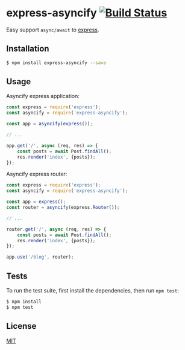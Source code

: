 # express-asyncify [![Build Status](https://travis-ci.org/pkolt/express-asyncify.svg?branch=master)](https://travis-ci.org/pkolt/express-asyncify)

Easy support `async/await` to [express](http://expressjs.com/).

## Installation

```bash
$ npm install express-asyncify --save
```

## Usage

Asyncify express application:

```javascript
const express = require('express');
const asyncify = require('express-asyncify');

const app = asyncify(express());

// ...

app.get('/', async (req, res) => {
    const posts = await Post.findAll();
    res.render('index', {posts});
});
```

Asyncify express router:

```javascript
const express = require('express');
const asyncify = require('express-asyncify');

const app = express();
const router = asyncify(express.Router());

// ...

router.get('/', async (req, res) => {
    const posts = await Post.findAll();
    res.render('index', {posts});
});

app.use('/blog', router);
```

## Tests

  To run the test suite, first install the dependencies, then run `npm test`:

```bash
$ npm install
$ npm test
```

## License

  [MIT](license.md)